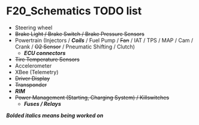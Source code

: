 # F20_Schematics TODO list

- Steering wheel
- ~~Brake Light / Brake Switch / Brake Pressure Sensors~~
- Powertrain (Injectors / ***Coils*** / Fuel Pump / ~~Fan~~ / IAT / TPS / MAP / Cam / Crank / ~~O2 Sensor~~ / Pneumatic Shifting / Clutch) 
    - ***ECU connectors***
- ~~Tire Temperature Sensors~~
- Accelerometer
- XBee (Telemetry)
- ~~Driver Display~~
- ~~Transponder~~
- ***RIM***
- ~~Power Management (Starting, Charging System) / Killswitches~~
    - ***Fuses / Relays***

***Bolded italics means being worked on***
